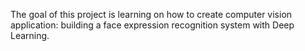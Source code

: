 The goal of this project is learning on how to create computer vision application: building a face expression recognition 
system with Deep Learning.
